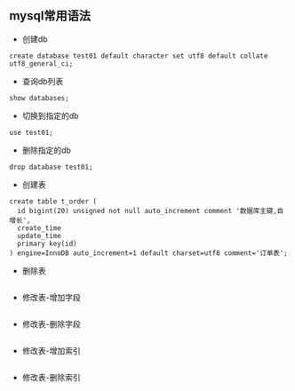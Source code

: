 ## mysql常用语法

- 创建db
```mysql
create database test01 default character set utf8 default collate utf8_general_ci;
```
- 查询db列表
```mysql
show databases;
```
- 切换到指定的db
```mysql
use test01;
```
- 删除指定的db
```mysql
drop database test01;
```

- 创建表
```mysql
create table t_order (
  id bigint(20) unsigned not null auto_increment comment '数据库主键,自增长',
  create_time
  update_time
  primary key(id)
) engine=InnoDB auto_increment=1 default charset=utf8 comment='订单表';
```
- 删除表
```mysql
```

- 修改表-增加字段
```mysql
```
- 修改表-删除字段
```mysql
```
- 修改表-增加索引
```mysql
```

- 修改表-删除索引
```mysql
```


